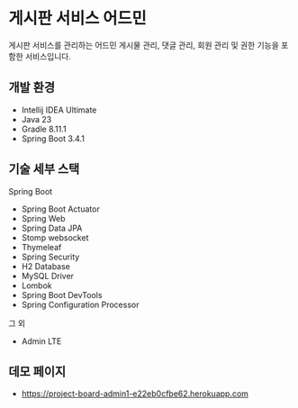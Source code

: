 # 게시판 서비스 어드민

게시판 서비스를 관리하는 어드민 게시물 관리, 댓글 관리, 회원 관리 및 권한 기능을 포함한 서비스입니다.

## 개발 환경

* Intellij IDEA Ultimate
* Java 23
* Gradle 8.11.1
* Spring Boot 3.4.1

## 기술 세부 스택

Spring Boot

* Spring Boot Actuator
* Spring Web
* Spring Data JPA
* Stomp websocket
* Thymeleaf
* Spring Security
* H2 Database
* MySQL Driver
* Lombok
* Spring Boot DevTools
* Spring Configuration Processor

그 외

* Admin LTE

## 데모 페이지
* <a href="https://project-board-admin1-e22eb0cfbe62.herokuapp.com">https://project-board-admin1-e22eb0cfbe62.herokuapp.com</a>
